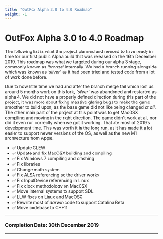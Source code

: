 ```yaml
---
title: "OutFox Alpha 3.0 to 4.0 Roadmap"
weight: -1
---
```


# OutFox Alpha 3.0 to 4.0 Roadmap


The following list is what the project planned and needed to have ready in time for our first public Alpha build that was released on the 16th December 2019. This roadmap was what we targeted during our alpha 3 stage, commonly known as _'bronze'_ internally. We had a branch running alongside which was known as _'silver'_ as it had been tried and tested code from a lot of work done before. 

Due to how little time we had and after the branch merge fail which lost us around 5 months work on this fork, _'silver'_ was abandoned and restarted as alpha 4. We did not have a properly defined direction during this part of the project, it was more about fixing massive glaring bugs to make the game smoother to build upon, as the base game did not like being changed _at all_. The other main part of the project at this point was to get MacOSX compiling and moving in the right direction. The game didn't work at all, nor did it even run correctly when we got it working. That ate most of 2019's development time. This was worth it in the long run, as it has made it a lot easier to support newer versions of the OS, as well as the new M1 architecture from Apple.

* ✅ Update GLEW
* ✅ Update and fix MacOSX building and compiling
* ✅ Fix Windows 7 compiling and crashing
* ✅ Fix libraries
* ✅ Change math system
* ✅ Fix ALSA referencing so the driver works
* ✅ Fix InputDevice referencing in Linux
* ✅ Fix clock methodology on MacOSX
* ✅ Move internal systems to support SDL
* ✅ LLW fixes on Linux and MacOSX
* ✅ Rewrite most of _darwin_ code to support Catalina Beta
* ✅ Move codebase to C++11

---
### Completion Date: 30th December 2019
---





